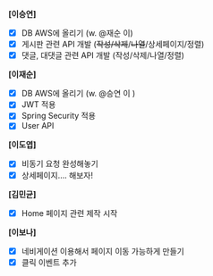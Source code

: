 **[이승연]**

- [x]  DB AWS에 올리기 (w. @재순 이)
- [x]  게시판 관련 API 개발 (~~작성/삭제~~/~~나열~~/상세페이지/정렬)
- [x]  댓글, 대댓글 관련 API 개발 (작성/삭제/나열/정렬)

**[이재순]**

- [x]  DB AWS에 올리기 (w. @승연 이 )
- [x]  JWT 적용
- [x]  Spring Security 적용
- [x]  User API

**[이도엽]**

- [x]  비동기 요청 완성해놓기
- [x]  상세페이지…. 해보자!

**[김민균]**

- [x]  Home 페이지 관련 제작 시작

**[이보나]**

- [x]  네비게이션 이용해서 페이지 이동 가능하게 만들기
- [x]  클릭 이벤트 추가
